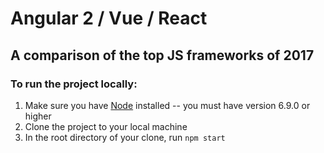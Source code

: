 # Angular 2 / Vue / React

## A comparison of the top JS frameworks of 2017

### To run the project locally:
1. Make sure you have [Node](https://nodejs.org/en/) installed -- you must have version 6.9.0 or higher
2. Clone the project to your local machine
3. In the root directory of your clone, run `npm start`
